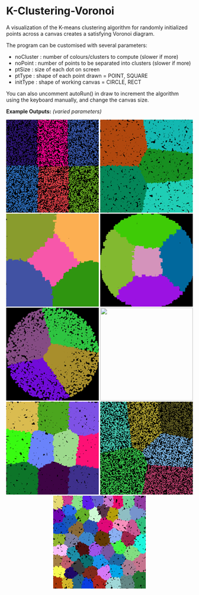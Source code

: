 # K-Clustering-Voronoi
A visualization of the K-means clustering algorithm for randomly initialized points across a canvas creates a satisfying Voronoi diagram.

The program can be customised with several parameters:

* noCluster : number of colours/clusters to compute (slower if more)
* noPoint : number of points to be separated into clusters (slower if more)
* ptSize : size of each dot on screen
* ptType : shape of each point drawn = POINT, SQUARE
* initType : shape of working canvas = CIRCLE, RECT

You can also uncomment autoRun() in draw to increment the algorithm using the keyboard manually, and change the canvas size.

<b>Example Outputs:</b> <i>(varied parameters)</i>
<p align="center">
<img width = "250" height = "250" src="https://github.com/satchitchatterji/K-Clustering-Voronoi/blob/master/example_outputs/voronoi00546.png">
<img width = "250" height = "250" src="https://github.com/satchitchatterji/K-Clustering-Voronoi/blob/master/example_outputs/voronoi00844.png">
<img width = "250" height = "250" src="https://github.com/satchitchatterji/K-Clustering-Voronoi/blob/master/example_outputs/voronoi01975.png">
<img width = "250" height = "250" src="https://github.com/satchitchatterji/K-Clustering-Voronoi/blob/master/example_outputs/voronoi01180.png">
<img width = "250" height = "250" src="https://github.com/satchitchatterji/K-Clustering-Voronoi/blob/master/example_outputs/voronoi01604.png">
<img width = "250" height = "250" src="https://github.com/satchitchatterji/K-Clustering-Voronoi/blob/master/example_outputs/voronoi902.png">
<img width = "250" height = "250" src="https://github.com/satchitchatterji/K-Clustering-Voronoi/blob/master/example_outputs/voronoi04402.png">
<img width = "250" height = "250" src="https://github.com/satchitchatterji/K-Clustering-Voronoi/blob/master/example_outputs/voronoi04682.png">
<img width = "250" height = "250" src="https://github.com/satchitchatterji/K-Clustering-Voronoi/blob/master/example_outputs/voronoi00441.png">
</p>
